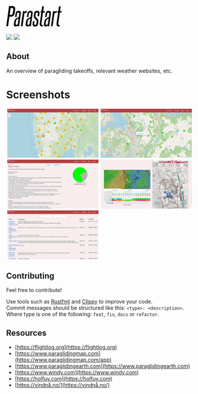 <picture>
<source width='150px' srcset='media/logo/vector/isolated-monochrome-white.svg' media='(prefers-color-scheme: dark)' alt="Parstart">
<img width='150px' src='media/logo/vector/isolated-monochrome-black.svg' alt="Parastart">
</picture>
<br><br>
<a href="https://github.com/jonassterud/parastart/actions/workflows/ci.yml"><img src="https://github.com/jonassterud/parastart/actions/workflows/ci.yml/badge.svg"></a>
<a href="https://github.com/jonassterud/parastart/actions/workflows/cd.yml"><img src="https://github.com/jonassterud/parastart/actions/workflows/cd.yml/badge.svg"></a>


## About

An overview of paragliding takeoffs, relevant weather websites, etc. 

# Screenshots

<div style="display: flex; flex-wrap: wrap;">
    <img width='49%' style="margin: 0.5%" src="media/screenshots/1.png">
    <img width='49%' style="margin: 0.5%" src="media/screenshots/2.png">
    <img width='49%' style="margin: 0.5%" src="media/screenshots/3.png">
    <img width='49%' style="margin: 0.5%" src="media/screenshots/4.png">
    <img width='49%' style="margin: 0.5%" src="media/screenshots/5.png">
</div>

## Contributing

Feel free to contribute!

Use tools such as [Rustfmt](https://github.com/rust-lang/rustfmt) and [Clippy](https://github.com/rust-lang/rust-clippy) to improve your code.  
Commit messages should be structured like this: `<type>: <description>`.  
Where type is one of the following: `feat`, `fix`, `docs` or `refactor`.

## Resources

* [https://flightlog.org](https://flightlog.org)
* [https://www.paraglidingmap.com](https://www.paraglidingmap.com/app)
* [https://www.paraglidingearth.com](https://www.paraglidingearth.com)
* [https://www.windy.com](https://www.windy.com)
* [https://holfuy.com](https://holfuy.com)
* [https://vindnå.no/](https://vindnå.no/)
